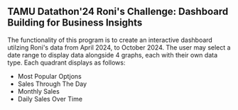 ## TAMU Datathon'24 Roni's Challenge: Dashboard Building for Business Insights

The functionality of this program is to create an interactive dashboard utilzing Roni's data from April 2024, to October 2024.
The user may select a date range to display data alongside 4 graphs, each with their own data type. 
Each quadrant displays as follows:
- Most Popular Optjons
- Sales Through The Day
- Monthly Sales
- Daily Sales Over Time
